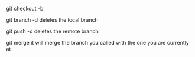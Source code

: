 git checkout -b <new branch name > 


git branch -d <branch name> 
deletes the local branch 

git push -d <branch name> 
deletes the remote branch

git merge <branch> 
it will merge the branch you called with the one you are currently at 

